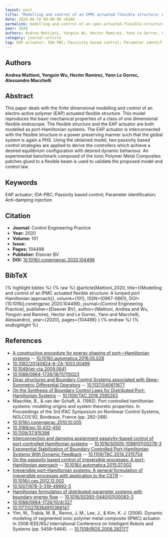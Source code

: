 ```yaml
---
layout: post
title: "Modelling and control of an IPMC actuated flexible structure: A lumped port Hamiltonian approach"
date: 2020-06-10 00:00:00 +0100
permalink: modelling-and-control-of-an-ipmc-actuated-flexible-structure-a-lumped-port-hamiltonian-approach
year: 2020
authors: Andrea Mattioni, Yongxin Wu, Hector Ramirez, Yann Le Gorrec, Alessandro Macchelli
category: journal-article
tag: EAP actuator; IDA-PBC; Passivity based control; Parameter identification; Anti-damping injection
---
```

 
## Authors
**Andrea Mattioni, Yongxin Wu, Hector Ramirez, Yann Le Gorrec, Alessandro Macchelli**
 
## Abstract
This paper deals with the finite dimensional modelling and control of an electro-active polymer (EAP) actuated flexible structure. This model reproduces the basic mechanical properties of a class of one dimensional flexible endoscope. The flexible structure and the EAP actuator are both modelled as port-Hamiltonian systems. The EAP actuator is interconnected with the flexible structure in a power preserving manner such that the global system is again a PHS. Using the obtained model, two passivity based control strategies are applied to derive the controllers which achieve a desired equilibrium configuration with desired dynamic behaviour. An experimental benchmark composed of the Ionic Polymer Metal Composites patches glued to a flexible beam is used to validate the proposed model and control law.
 
## Keywords
EAP actuator; IDA-PBC; Passivity based control; Parameter identification; Anti-damping injection
 
## Citation
- **Journal:** Control Engineering Practice
- **Year:** 2020
- **Volume:** 101
- **Issue:** 
- **Pages:** 104498
- **Publisher:** Elsevier BV
- **DOI:** [10.1016/j.conengprac.2020.104498](https://doi.org/10.1016/j.conengprac.2020.104498)
 
## BibTeX
{% highlight bibtex %}
{% raw %}
@article{Mattioni_2020,
  title={{Modelling and control of an IPMC actuated flexible structure: A lumped port Hamiltonian approach}},
  volume={101},
  ISSN={0967-0661},
  DOI={10.1016/j.conengprac.2020.104498},
  journal={Control Engineering Practice},
  publisher={Elsevier BV},
  author={Mattioni, Andrea and Wu, Yongxin and Ramirez, Hector and Le Gorrec, Yann and Macchelli, Alessandro},
  year={2020},
  pages={104498}
}
{% endraw %}
{% endhighlight %}
 
## References
- [A constructive procedure for energy shaping of port—Hamiltonian systems](a-constructive-procedure-for-energy-shaping-of-port-hamiltonian-systems) -- [10.1016/j.automatica.2016.05.028](https://doi.org/10.1016/j.automatica.2016.05.028)
- [10.3182/20140824-6-ZA-1003.00499](https://doi.org/10.3182/20140824-6-ZA-1003.00499)
- [10.1049/iet-cta.2009.0641](https://doi.org/10.1049/iet-cta.2009.0641)
- [10.1088/0964-1726/18/11/115023](https://doi.org/10.1088/0964-1726/18/11/115023)
- [Dirac structures and Boundary Control Systems associated with Skew-Symmetric Differential Operators](dirac-structures-and-boundary-control-systems-associated-with-skew-symmetric-differential-operators) -- [10.1137/040611677](https://doi.org/10.1137/040611677)
- [On the Synthesis of Boundary Control Laws for Distributed Port-Hamiltonian Systems](on-the-synthesis-of-boundary-control-laws-for-distributed-port-hamiltonian-systems) -- [10.1109/TAC.2016.2595263](https://doi.org/10.1109/TAC.2016.2595263)
- Maschke, B., & van der Schaft, A. (1992). Port controlled hamiltonian systems: modeling origins and system theoretic properties. In Proceedings of the 3rd IFAC Symposium on Nonlinear Control Systems, NOLCOS’92, Bordeaux, France (pp. 282–288).
- [10.1016/j.conengprac.2010.10.005](https://doi.org/10.1016/j.conengprac.2010.10.005)
- [10.3166/ejc.10.432-450](https://doi.org/10.3166/ejc.10.432-450)
- [10.1109/37.915398](https://doi.org/10.1109/37.915398)
- [Interconnection and damping assignment passivity-based control of port-controlled Hamiltonian systems](interconnection-and-damping-assignment-passivity-based-control-of-port-controlled-hamiltonian-systems) -- [10.1016/S0005-1098(01)00278-3](https://doi.org/10.1016/S0005-1098(01)00278-3)
- [Exponential Stabilization of Boundary Controlled Port-Hamiltonian Systems With Dynamic Feedback](exponential-stabilization-of-boundary-controlled-port-hamiltonian-systems-with-dynamic-feedback) -- [10.1109/TAC.2014.2315754](https://doi.org/10.1109/TAC.2014.2315754)
- [On the passivity based control of irreversible processes: A port-Hamiltonian approach](on-the-passivity-based-control-of-irreversible-processes-a-port-hamiltonian-approach) -- [10.1016/j.automatica.2015.07.002](https://doi.org/10.1016/j.automatica.2015.07.002)
- [Irreversible port-Hamiltonian systems: A general formulation of irreversible processes with application to the CSTR](irreversible-port-hamiltonian-systems-a-general-formulation-of-irreversible-processes-with-application-to-the-cstr) -- [10.1016/j.ces.2012.12.002](https://doi.org/10.1016/j.ces.2012.12.002)
- [10.1007/978-3-319-49992-5](https://doi.org/10.1007/978-3-319-49992-5)
- [Hamiltonian formulation of distributed-parameter systems with boundary energy flow](hamiltonian-formulation-of-distributed-parameter-systems-with-boundary-energy-flow) -- [10.1016/S0393-0440(01)00083-3](https://doi.org/10.1016/S0393-0440(01)00083-3)
- [10.1088/0964-1726/10/4/327](https://doi.org/10.1088/0964-1726/10/4/327)
- [10.1177/0278364910368147](https://doi.org/10.1177/0278364910368147)
- Yim, W., Trabia, M. B., Renno, J. M., Lee, J., & Kim, K. J. (2006). Dynamic modeling of segmented ionic polymer metal composite (IPMC) actuator. In 2006 IEEE/RSJ International Conference on Intelligent Robots and Systems (pp. 5459–5464). -- [10.1109/IROS.2006.282177](https://doi.org/10.1109/IROS.2006.282177)

